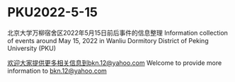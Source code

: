 # PKU2022-5-15
北京大学万柳宿舍区2022年5月15日前后事件的信息整理 
Information collection of events around May 15, 2022 in Wanliu Dormitory District of Peking University (PKU)

欢迎大家提供更多相关信息到bkn.12@yahoo.com
Welcome to provide more information to bkn.12@yahoo.com
